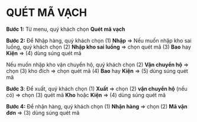 # QUÉT MÃ VẠCH
**Bước 1:** Từ menu, quý khách chọn **Quét mã vạch**
 
 
 
**Bước 2:** 
Để Nhập hàng, quý khách chọn (1) **Nhập** => Nếu muốn nhập kho sai luồng, quý khách chọn (2) **Nhập kho sai luồng** => chọn quét mã (3) **Bao** hay **Kiện** => (4) dùng súng quét mã
 
Nếu muốn nhập kho vận chuyển hộ, quý khách chọn (2) **Vận chuyển hộ** => chọn (3) kho đích => chọn quét mã (4) **Bao** hay **Kiện** => (5) dùng súng quét mã
 
**Bước 3**: Để xuất, quý khách chọn (1) **Xuất** => chọn (2) **vận chuyển hộ** (nếu có) => chọn (3) quét mã **Kho** hoặc **Kiện** => (4) dùng súng quét mã
 
**Bước 4:** Để nhận hàng, quý khách chọn (1) **Nhận hàng** => chọn (2) **Mã vận đơn** => (3) dùng súng quét mã
 

